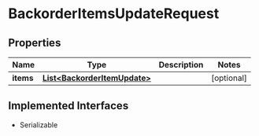 

# BackorderItemsUpdateRequest


## Properties

| Name | Type | Description | Notes |
|------------ | ------------- | ------------- | -------------|
|**items** | [**List&lt;BackorderItemUpdate&gt;**](BackorderItemUpdate.md) |  |  [optional] |


## Implemented Interfaces

* Serializable


